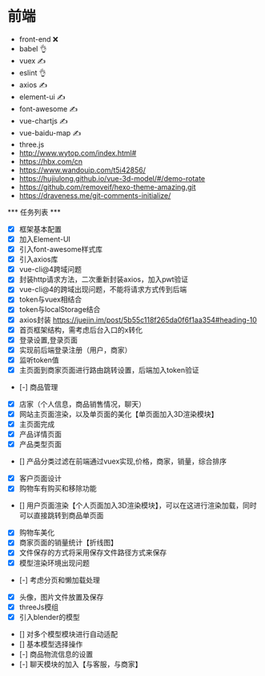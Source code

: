 # 前端
- front-end ❌
- babel 👌
- vuex ✍
- eslint 👌
- axios ✍
- element-ui ✍
- font-awesome ✍
- vue-chartjs ✍
- vue-baidu-map ✍
- three.js
- http://www.wytop.com/index.html#
- https://hbx.com/cn
- https://www.wandouip.com/t5i42856/
- https://hujiulong.github.io/vue-3d-model/#/demo-rotate
- https://github.com/removeif/hexo-theme-amazing.git
- https://draveness.me/git-comments-initialize/


*** 任务列表 ***

- [x] 框架基本配置
- [x] 加入Element-UI
- [x] 引入font-awesome样式库
- [x] 引入axios库
- [x] vue-cli@4跨域问题
- [x] 封装http请求方法，二次重新封装axios，加入pwt验证
- [x] vue-cli@4的跨域出现问题，不能将请求方式传到后端
- [x] token与vuex相结合
- [x] token与localStorage结合
- [x] axios封装 https://juejin.im/post/5b55c118f265da0f6f1aa354#heading-10
- [x] 首页框架结构，需考虑后台入口的x转化
- [x] 登录设置,登录页面
- [x] 实现前后端登录注册（用户，商家）
- [x] 监听token值
- [x] 主页面到商家页面进行路由跳转设置，后端加入token验证
- [-] 商品管理
- [x] 店家（个人信息，商品销售情况，聊天）
- [x] 网站主页面渲染，以及单页面的美化【单页面加入3D渲染模块】
- [x] 主页面完成
- [x] 产品详情页面
- [x] 产品类型页面
- [] 产品分类过滤在前端通过vuex实现,价格，商家，销量，综合排序
- [x] 客户页面设计
- [x] 购物车有购买和移除功能
- [] 用户页面渲染【个人页面加入3D渲染模块】，可以在这进行渲染加载，同时可以直接跳转到商品单页面
- [x] 购物车美化
- [x] 商家页面的销量统计【折线图】
- [x] 文件保存的方式将采用保存文件路径方式来保存
- [x] 模型渲染环境出现问题
- [-] 考虑分页和懒加载处理
- [x] 头像，图片文件放置及保存
- [x] threeJs模组
- [x] 引入blender的模型
- [] 对多个模型模块进行自动适配
- [] 基本模型选择操作
- [-] 商品物流信息的设置
- [-] 聊天模块的加入【与客服，与商家】
 